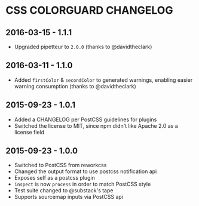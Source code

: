 # CSS COLORGUARD CHANGELOG

## 2016-03-15 - 1.1.1

- Upgraded pipetteur to `2.0.0` (thanks to @davidtheclark)

## 2016-03-11 - 1.1.0

- Added `firstColor` & `secondColor` to generated warnings, enabling easier
  warning consumption (thanks to @davidtheclark)

## 2015-09-23 - 1.0.1

- Added a CHANGELOG per PostCSS guidelines for plugins
- Switched the license to MIT, since npm didn't like Apache 2.0 as a license field

## 2015-09-23 - 1.0.0

- Switched to PostCSS from reworkcss
- Changed the output format to use postcss notification api
- Exposes self as a postcss plugin
- `inspect` is now `process` in order to match PostCSS style
- Test suite changed to @substack's tape
- Supports sourcemap inputs via PostCSS api
